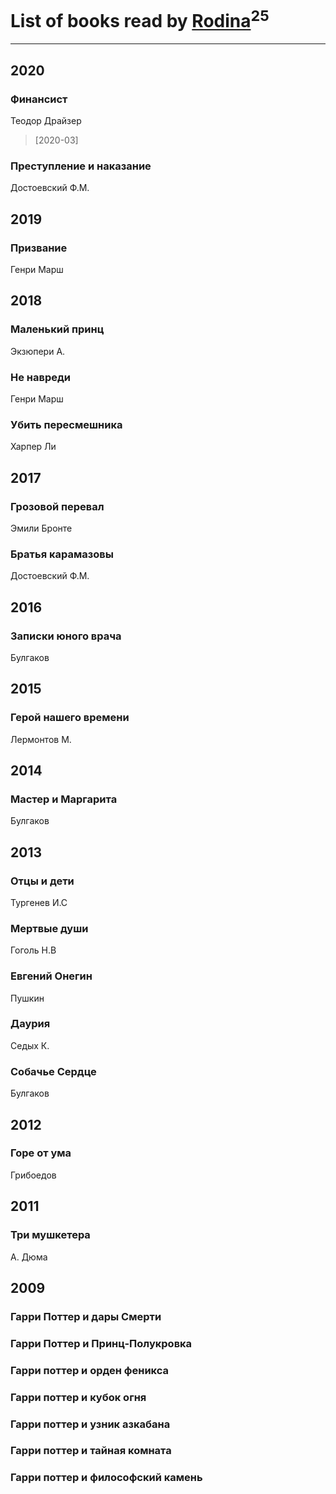 # List of books read by [Rodina](https://plus.google.com/u/0/116257964632073652332/)<sup>25</sup>
---

## 2020

### Финансист
Теодор Драйзер
> [2020-03] 


### Преступление и наказание
Достоевский Ф.М.



## 2019

### Призвание
Генри Марш



## 2018

### Маленький принц
Экзюпери А.


### Не навреди
Генри Марш


### Убить пересмешника
Харпер Ли



## 2017

### Грозовой перевал
Эмили Бронте


### Братья карамазовы
Достоевский Ф.М.



## 2016

### Записки юного врача
Булгаков



## 2015

### Герой нашего времени
Лермонтов М.



## 2014

### Мастер и Маргарита
Булгаков



## 2013

### Отцы и дети
Тургенев И.С


### Мертвые души
Гоголь Н.В


### Евгений Онегин
Пушкин


### Даурия
Седых К.


### Собачье Сердце
Булгаков



## 2012

### Горе от ума
Грибоедов



## 2011

### Три мушкетера
А. Дюма



## 2009

### Гарри Поттер и дары Смерти


### Гарри Поттер и Принц-Полукровка


### Гарри поттер и орден феникса


### Гарри поттер и кубок огня


### Гарри поттер и узник азкабана


### Гарри поттер и тайная комната


### Гарри поттер и философский камень



